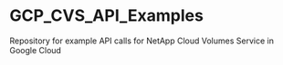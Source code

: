 # GCP_CVS_API_Examples
Repository for example API calls for NetApp Cloud Volumes Service in Google Cloud

